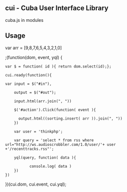 cui - Cuba User Interface Library
---------------------------------

cuba.js in modules

Usage
-----

  var arr = [9,8,7,6,5,4,3,2,1,0]

  ;(function(dom, event, yql) {

    var $ = function( id ){ return dom.select(id);};

    cui.ready(function(){

    var input = $("#in"),

        output = $("#out");

        input.html(arr.join(", ")) 

        $('#action').Click(function( event ){

          output.html((sorting.insert( arr )).join(", "))
        })

        var user = 'thinkphp';

        var query = 'select * from rss where url="http://ws.audioscrobbler.com/1.0/user/'+ user +'/recenttracks.rss"';

        yql(query, function( data ){

               console.log( data )
        })
    })

   })(cui.dom, cui.event, cui.yql);
